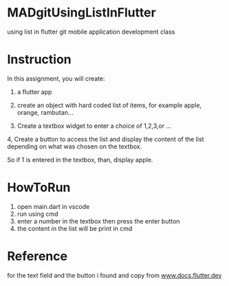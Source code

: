 # MADgitUsingListInFlutter
using list in flutter git mobile application development class

# Instruction
In this assignment, you will create:

1) a flutter app

2) create an object with hard coded list of items, for example apple, orange, rambutan...

3) Create a textbox widget to enter a choice of 1,2,3,or ...

4, Create a button to access the list and display the content of the list depending on what was chosen on the textbox. 

So if 1 is entered in the textbox, than, display apple.

# HowToRun
1) open main.dart in vscode
2) run using cmd
3) enter a number in the textbox then press the enter button
4) the content in the list will be print in cmd

# Reference
for the text field and the button i found and copy from www.docs.flutter.dev